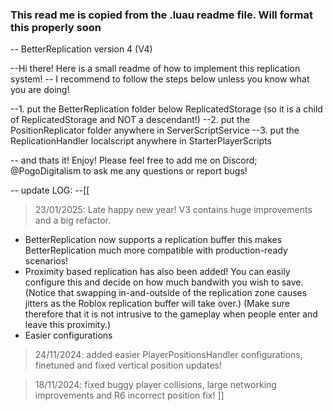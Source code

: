 ### This read me is copied from the .luau readme file. Will format this properly soon                                                                                                
-- BetterReplication version 4 (V4)

--Hi there! Here is a small readme of how to implement this replication system!
-- I recommend to follow the steps below unless you know what you are doing!

--1. put the BetterReplication folder below ReplicatedStorage (so it is a child of ReplicatedStorage and NOT a descendant!)
--2. put the PositionReplicator folder anywhere in ServerScriptService
--3. put the ReplicationHandler localscript anywhere in StarterPlayerScripts

-- and thats it! Enjoy! Please feel free to add me on Discord; @PogoDigitalism to ask me any questions or report bugs!

-- update LOG:
--[[ 
> 23/01/2025: Late happy new year! V3 contains huge improvements and a big refactor. 
- BetterReplication now supports a replication buffer this makes BetterReplication much more compatible with production-ready scenarios!
- Proximity based replication has also been added! You can easily configure this and decide on how much bandwith you wish to save.
(Notice that swapping in-and-outside of the replication zone causes jitters as the Roblox replication buffer will take over.)
(Make sure therefore that it is not intrusive to the gameplay when people enter and leave this proximity.)
- Easier configurations

> 24/11/2024: added easier PlayerPositionsHandler configurations, finetuned and fixed vertical position updates!

> 18/11/2024: fixed buggy player collisions, large networking improvements and R6 incorrect position fix!
]]
